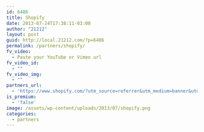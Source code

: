 ```yaml
---
id: 6486
title: Shopify
date: 2013-07-24T17:38:11-03:00
author: "21212"
layout: post
guid: http://local.21212.com/?p=6486
permalink: /partners/shopify/
fv_video:
  - Paste your YouTube or Vimeo url
fv_video_id:
  - ""
fv_video_img:
  - ""
partners_url:
  - 'https://www.shopify.com/?utm_source=referrer&utm_medium=banner&utm_campaign=21212+Partnership+Page&ref=21212'
is_premium:
  - 'false'
image: /assets/wp-content/uploads/2013/07/shopify.png
categories:
  - partners
---
```

